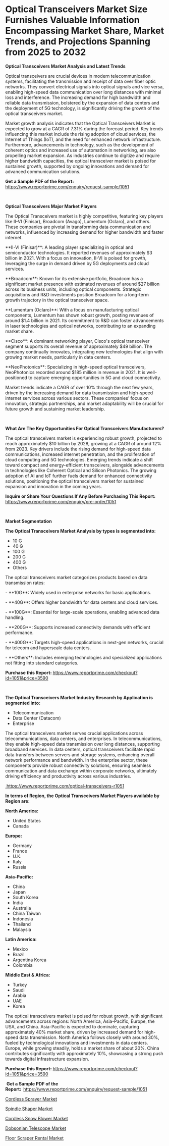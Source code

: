 <p><h1>Optical Transceivers Market Size Furnishes Valuable Information Encompassing Market Share, Market Trends, and Projections Spanning from 2025 to 2032</h1></p><p><strong>Optical Transceivers Market Analysis and Latest Trends</strong></p>
<p><p>Optical transceivers are crucial devices in modern telecommunication systems, facilitating the transmission and receipt of data over fiber optic networks. They convert electrical signals into optical signals and vice versa, enabling high-speed data communication over long distances with minimal loss and interference. The increasing demand for high bandwidth and reliable data transmission, bolstered by the expansion of data centers and the deployment of 5G technology, is significantly driving the growth of the optical transceivers market.</p><p>Market growth analysis indicates that the Optical Transceivers Market is expected to grow at a CAGR of 7.31% during the forecast period. Key trends influencing this market include the rising adoption of cloud services, the Internet of Things (IoT), and the need for enhanced network infrastructure. Furthermore, advancements in technology, such as the development of coherent optics and increased use of automation in networking, are also propelling market expansion. As industries continue to digitize and require higher bandwidth capacities, the optical transceiver market is poised for sustained growth, supported by ongoing innovations and demand for advanced communication solutions.</p></p>
<p><strong>Get a Sample PDF of the Report:&nbsp;</strong> <a href="https://www.reportprime.com/enquiry/request-sample/1051?utm_campaign=3185&utm_medium=2&utm_source=Github&utm_content=ia&utm_term=18032025&utm_id=optical-transceivers">https://www.reportprime.com/enquiry/request-sample/1051</a></p>
<p>&nbsp;</p>
<p><strong>Optical Transceivers Major Market Players</strong></p>
<p><p>The Optical Transceivers market is highly competitive, featuring key players like II-VI (Finisar), Broadcom (Avago), Lumentum (Oclaro), and others. These companies are pivotal in transforming data communication and networks, influenced by increasing demand for higher bandwidth and faster internet.</p><p>**II-VI (Finisar)**: A leading player specializing in optical and semiconductor technologies. It reported revenues of approximately $3 billion in 2021. With a focus on innovation, II-VI is poised for growth, leveraging the surge in demand driven by 5G deployments and cloud services.</p><p>**Broadcom**: Known for its extensive portfolio, Broadcom has a significant market presence with estimated revenues of around $27 billion across its business units, including optical components. Strategic acquisitions and R&D investments position Broadcom for a long-term growth trajectory in the optical transceiver space.</p><p>**Lumentum (Oclaro)**: With a focus on manufacturing optical components, Lumentum has shown robust growth, posting revenues of around $1.4 billion in 2021. Its commitment to R&D can foster advancements in laser technologies and optical networks, contributing to an expanding market share.</p><p>**Cisco**: A dominant networking player, Cisco's optical transceiver segment supports its overall revenue of approximately $49 billion. The company continually innovates, integrating new technologies that align with growing market needs, particularly in data centers.</p><p>**NeoPhotonics**: Specializing in high-speed optical transceivers, NeoPhotonics recorded around $185 million in revenue in 2021. It is well-positioned to capture emerging opportunities in 5G and cloud connectivity.</p><p>Market trends indicate a CAGR of over 10% through the next few years, driven by the increasing demand for data transmission and high-speed internet services across various sectors. These companies’ focus on innovation, strategic partnerships, and market adaptability will be crucial for future growth and sustaining market leadership.</p></p>
<p>&nbsp;</p>
<p><strong>What Are The Key Opportunities For Optical Transceivers Manufacturers?</strong></p>
<p><p>The optical transceivers market is experiencing robust growth, projected to reach approximately $10 billion by 2028, growing at a CAGR of around 12% from 2023. Key drivers include the rising demand for high-speed data communications, increased internet penetration, and the proliferation of cloud computing and 5G technologies. Emerging trends indicate a shift toward compact and energy-efficient transceivers, alongside advancements in technologies like Coherent Optical and Silicon Photonics. The growing adoption of AI and IoT further fuels demand for enhanced connectivity solutions, positioning the optical transceivers market for sustained expansion and innovation in the coming years.</p></p>
<p><strong>Inquire or Share Your Questions If Any Before Purchasing This Report:</strong> <a href="https://www.reportprime.com/enquiry/pre-order/1051?utm_campaign=3185&utm_medium=2&utm_source=Github&utm_content=ia&utm_term=18032025&utm_id=optical-transceivers">https://www.reportprime.com/enquiry/pre-order/1051</a></p>
<p>&nbsp;</p>
<p><strong>Market Segmentation</strong></p>
<p><strong>The Optical Transceivers Market Analysis by types is segmented into:</strong></p>
<p><ul><li>10 G</li><li>40 G</li><li>100 G</li><li>200 G</li><li>400 G</li><li>Others</li></ul></p>
<p><p>The optical transceivers market categorizes products based on data transmission rates: </p><p>- **10G**: Widely used in enterprise networks for basic applications. </p><p>- **40G**: Offers higher bandwidth for data centers and cloud services.</p><p>- **100G**: Essential for large-scale operations, enabling advanced data handling.</p><p>- **200G**: Supports increased connectivity demands with efficient performance.</p><p>- **400G**: Targets high-speed applications in next-gen networks, crucial for telecom and hyperscale data centers.</p><p>- **Others**: Includes emerging technologies and specialized applications not fitting into standard categories.</p></p>
<p><strong>Purchase this Report:&nbsp;</strong><a href="https://www.reportprime.com/checkout?id=1051&price=3590&utm_campaign=3185&utm_medium=2&utm_source=Github&utm_content=ia&utm_term=18032025&utm_id=optical-transceivers">https://www.reportprime.com/checkout?id=1051&price=3590</a></p>
<p>&nbsp;</p>
<p><strong>The Optical Transceivers Market Industry Research by Application is segmented into:</strong></p>
<p><ul><li>Telecommunication</li><li>Data Center (Datacom)</li><li>Enterprise</li></ul></p>
<p><p>The optical transceivers market serves crucial applications across telecommunications, data centers, and enterprises. In telecommunications, they enable high-speed data transmission over long distances, supporting broadband services. In data centers, optical transceivers facilitate rapid data transfers between servers and storage systems, enhancing overall network performance and bandwidth. In the enterprise sector, these components provide robust connectivity solutions, ensuring seamless communication and data exchange within corporate networks, ultimately driving efficiency and productivity across various industries.</p></p>
<p><a href="https://www.reportprime.com/optical-transceivers-r1051?utm_campaign=3185&utm_medium=2&utm_source=Github&utm_content=ia&utm_term=18032025&utm_id=optical-transceivers">&nbsp;https://www.reportprime.com/optical-transceivers-r1051</a></p>
<p><strong>In terms of Region, the Optical Transceivers Market Players available by Region are:</strong></p>
<p>
    <p> <strong> North America: </strong>
        <ul>
            <li>United States</li>
            <li>Canada</li>
        </ul>
        </p> 
    <p> <strong> Europe: </strong>
        <ul>
            <li>Germany</li>
            <li>France</li>
            <li>U.K.</li>
            <li>Italy</li>
            <li>Russia</li>
        </ul>
        </p> 
    <p> <strong> Asia-Pacific: </strong>
        <ul>
            <li>China</li>
            <li>Japan</li>
            <li>South Korea</li>
            <li>India</li>
            <li>Australia</li>
            <li>China Taiwan</li>
            <li>Indonesia</li>
            <li>Thailand</li>
            <li>Malaysia</li>
        </ul>
        </p> 
    <p> <strong> Latin America: </strong>
        <ul>
            <li>Mexico</li>
            <li>Brazil</li>
            <li>Argentina Korea</li>
            <li>Colombia</li>
        </ul>
        </p> 
    <p> <strong> Middle East & Africa: </strong>
        <ul>
            <li>Turkey</li>
            <li>Saudi</li>
            <li>Arabia</li>
            <li>UAE</li>
            <li>Korea</li>
        </ul>
    </p>
    </p>
<p><p>The optical transceivers market is poised for robust growth, with significant advancements across regions: North America, Asia-Pacific, Europe, the USA, and China. Asia-Pacific is expected to dominate, capturing approximately 40% market share, driven by increased demand for high-speed data transmission. North America follows closely with around 30%, fueled by technological innovations and investments in data centers. Europe, while growing steadily, holds a market share of about 20%. China contributes significantly with approximately 10%, showcasing a strong push towards digital infrastructure expansion.</p></p>
<p><strong>Purchase this Report: </strong><a href="https://www.reportprime.com/checkout?id=1051&price=3590&utm_campaign=3185&utm_medium=2&utm_source=Github&utm_content=ia&utm_term=18032025&utm_id=optical-transceivers">https://www.reportprime.com/checkout?id=1051&price=3590</a></p>
<p>&nbsp;<strong>Get a Sample PDF of the Report:&nbsp;&nbsp;</strong><a href="https://www.reportprime.com/enquiry/request-sample/1051?utm_campaign=3185&utm_medium=2&utm_source=Github&utm_content=ia&utm_term=18032025&utm_id=optical-transceivers">https://www.reportprime.com/enquiry/request-sample/1051</a></p>
<p><strong></strong></p>
<p><p><a href="https://www.linkedin.com/pulse/global-analysis-cordless-sprayer-market-size-scope-nypof?utm_campaign=3185&utm_medium=2&utm_source=Github&utm_content=ia&utm_term=18032025&utm_id=optical-transceivers">Cordless Sprayer Market</a></p><p><a href="https://www.linkedin.com/pulse/spindle-shaper-market-research-report-2025-2032-forecasted-4cbpf?utm_campaign=3185&utm_medium=2&utm_source=Github&utm_content=ia&utm_term=18032025&utm_id=optical-transceivers">Spindle Shaper Market</a></p><p><a href="https://www.linkedin.com/pulse/cordless-snow-blower-market-analysis-post-pandemic-reset-rkuef?utm_campaign=3185&utm_medium=2&utm_source=Github&utm_content=ia&utm_term=18032025&utm_id=optical-transceivers">Cordless Snow Blower Market</a></p><p><a href="https://www.linkedin.com/pulse/dobsonian-telescope-market-ecosystem-competitive-landscape-strategic-1kqce?utm_campaign=3185&utm_medium=2&utm_source=Github&utm_content=ia&utm_term=18032025&utm_id=optical-transceivers">Dobsonian Telescope Market</a></p><p><a href="https://www.linkedin.com/pulse/floor-scraper-rental-market-review-strategic-growth-forecasted-8arrf?utm_campaign=3185&utm_medium=2&utm_source=Github&utm_content=ia&utm_term=18032025&utm_id=optical-transceivers">Floor Scraper Rental Market</a></p></p>